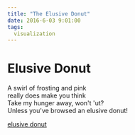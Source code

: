 ```yaml
---
title: "The Elusive Donut"
date: 2016-6-03 9:01:00
tags:
  visualization
---
```


# Elusive Donut

A swirl of frosting and pink<br>
really does make you think<br>
Take my hunger away, won't 'ut?<br>
Unless you've browsed an elusive donut!<br>

[elusive donut](http://vsoch.github.io/elusive-donut)
